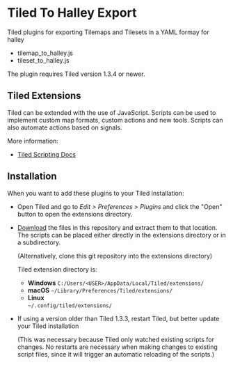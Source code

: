 # Tiled To Halley Export

Tiled plugins for exporting Tilemaps and Tilesets in a YAML formay for halley

 - tilemap_to_halley.js
 - tileset_to_halley.js
 
The plugin requires Tiled version 1.3.4 or newer.

## Tiled Extensions
Tiled can be extended with the use of JavaScript. Scripts can be used to implement custom map formats, custom actions and new tools. Scripts can also automate actions based on signals.

More information:
* [Tiled Scripting Docs](https://github.com/mapeditor/tiled-extensions)

## Installation

When you want to add these plugins to your Tiled installation:

* Open Tiled and go to _Edit > Preferences > Plugins_ and click the "Open"
  button to open the extensions directory.

* [Download](https://github.com/chidddy/halley-tiled-export/archive/master.zip)
  the files in this repository and extract them to that location. The scripts
  can be placed either directly in the extensions directory or in a
  subdirectory.

  (Alternatively, clone this git repository into the extensions directory)
  
  Tiled extension directory is:
  
  - **Windows**
   `C:/Users/<USER>/AppData/Local/Tiled/extensions/`
  - **macOS**
  `~/Library/Preferences/Tiled/extensions/`
  - **Linux**	
  `~/.config/tiled/extensions/`

* If using a version older than Tiled 1.3.3, restart Tiled, but better update your Tiled installation

  (This was necessary because Tiled only watched existing scripts for
  changes. No restarts are necessary when making changes to existing script
  files, since it will trigger an automatic reloading of the scripts.)